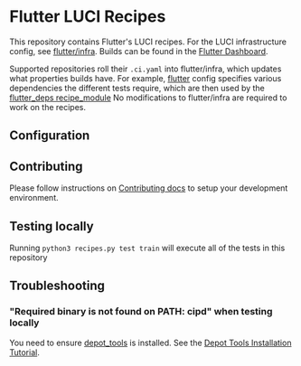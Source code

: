 # Flutter LUCI Recipes

This repository contains Flutter's LUCI recipes. For the LUCI infrastructure
config, see [flutter/infra](https://flutter.googlesource.com/infra). Builds can
be found in the [Flutter Dashboard](https://flutter-dashboard.appspot.com/).

Supported repositories roll their `.ci.yaml` into flutter/infra, which updates
what properties builds have. For example, [flutter](https://github.com/flutter/flutter/blob/master/.ci.yaml)
config specifies various dependencies the different tests require, which are
then used by the [flutter_deps recipe_module](https://cs.opensource.google/flutter/recipes/+/master:recipe_modules/flutter_deps/api.py)
No modifications to flutter/infra are required to work on the recipes.

## Configuration

## Contributing

Please follow instructions on [Contributing docs](CONTRIBUTING.md) to setup your development environment.

## Testing locally

Running `python3 recipes.py test train` will execute all of the tests in this repository

## Troubleshooting

### "Required binary is not found on PATH: cipd" when testing locally

You need to ensure [depot_tools](https://chromium.googlesource.com/chromium/tools/depot_tools.git) is installed.
See the [Depot Tools Installation Tutorial](https://commondatastorage.googleapis.com/chrome-infra-docs/flat/depot_tools/docs/html/depot_tools_tutorial.html#_setting_up).
